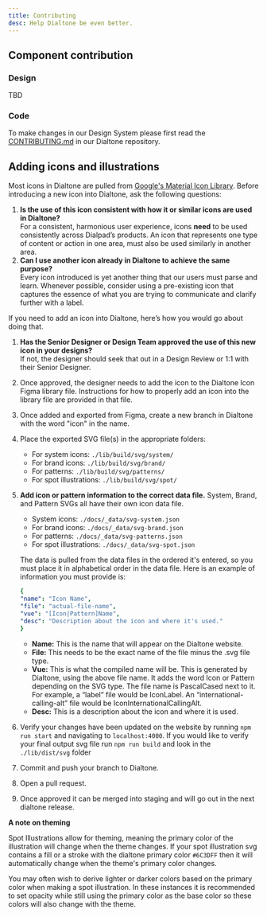 ```yaml
---
title: Contributing
desc: Help Dialtone be even better.
---
```

## Component contribution
### Design
TBD
### Code
To make changes in our Design System please first read the [CONTRIBUTING.md](https://github.com/dialpad/dialtone/blob/staging/.github/CONTRIBUTING.md#contributing) in our Dialtone repository.

## Adding icons and illustrations
Most icons in Dialtone are pulled from [Google's Material Icon Library](https://material.io/resources/icons/?style=baseline). Before introducing a new icon into Dialtone, ask the following questions:
1. **Is the use of this icon consistent with how it or similar icons are used in Dialtone?**  
For a consistent, harmonious user experience, icons **need** to be used consistently across Dialpad’s products.
An icon that represents one type of content or action in one area, must also be used similarly in another area.
2. **Can I use another icon already in Dialtone to achieve the same purpose?**  
Every icon introduced is yet another thing that our users must parse and learn. Whenever possible, consider using a pre-existing
icon that captures the essence of what you are trying to communicate and clarify further with a label.

If you need to add an icon into Dialtone, here’s how you would go about doing that.

1. **Has the Senior Designer or Design Team approved the use of this new icon in your designs?**  
If not, the designer should seek that out in a Design Review or 1:1 with their Senior Designer.
2. Once approved, the designer needs to add the icon to the Dialtone Icon Figma library file. Instructions for how to properly add an icon into the library file are provided in that file.
3. Once added and exported from Figma, create a new branch in Dialtone with the word "icon" in the name.
4. Place the exported SVG file(s) in the appropriate folders:
    - For system icons: `./lib/build/svg/system/`
    - For brand icons: `./lib/build/svg/brand/`
    - For patterns: `./lib/build/svg/patterns/`
    -  For spot illustrations: `./lib/build/svg/spot/`
5. **Add icon or pattern information to the correct data file.** System, Brand, and Pattern SVGs all have their own icon data file.
    - System icons: `./docs/_data/svg-system.json`
    - For brand icons: `./docs/_data/svg-brand.json`
    - For patterns: `./docs/_data/svg-patterns.json`
    - For spot illustrations: `./docs/_data/svg-spot.json`

    The data is pulled from the data files in the ordered it's entered, so you must place it in alphabetical order in the data file. Here is an example of information you must provide is:

    ```yaml
    {
    "name": "Icon Name",
    "file": "actual-file-name",
    "vue": "[Icon|Pattern]Name",
    "desc": "Description about the icon and where it's used."
    }
    ```

    - **Name:** This is the name that will appear on the Dialtone website.
    - **File:** This needs to be the exact name of the file minus the .svg file type.
    - **Vue:** This is what the compiled name will be. This is generated by Dialtone, using the above file name. It adds the word Icon or Pattern depending on the SVG type. The file name is PascalCased next to it. For example, a “label” file would be IconLabel. An “international-calling-alt” file would be IconInternationalCallingAlt.
    - **Desc:** This is a description about the icon and where it is used.

6. Verify your changes have been updated on the website by running `npm run start` and navigating to `localhost:4000`. If you would like to verify your final output svg file run `npm run build` and look in the `./lib/dist/svg` folder
7. Commit and push your branch to Dialtone.
8. Open a pull request.
9. Once approved it can be merged into staging and will go out in the next dialtone release.

**A note on theming**

Spot Illustrations allow for theming, meaning the primary color of the illustration will change when the theme changes. If your spot illustration svg contains a fill or a stroke with the dialtone primary color `#6C3DFF` then it will automatically change when the theme's primary color changes.

You may often wish to derive lighter or darker colors based on the primary color when making a spot illustration. In these instances it is recommended to set opacity while still using the primary color as the base color so these colors will also change with the theme.
  
